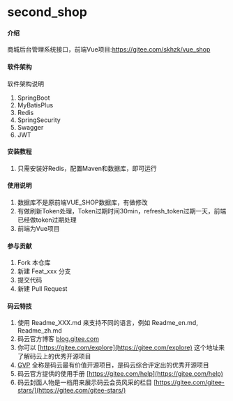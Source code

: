 # second_shop

#### 介绍
商城后台管理系统接口，前端Vue项目:https://gitee.com/skhzk/vue_shop
#### 软件架构
软件架构说明

1.  SpringBoot
2.  MyBatisPlus
3.  Redis
4.  SpringSecurity
5.  Swagger
6.  JWT

#### 安装教程

1.   只需安装好Redis，配置Maven和数据库，即可运行

#### 使用说明

1.  数据库不是原前端VUE_SHOP数据库，有做修改
2.  有做刷新Token处理，Token过期时间30min，refresh_token过期一天，前端已经做token过期处理
3.  前端为Vue项目
 
#### 参与贡献

1.  Fork 本仓库
2.  新建 Feat_xxx 分支
3.  提交代码
4.  新建 Pull Request


#### 码云特技

1.  使用 Readme\_XXX.md 来支持不同的语言，例如 Readme\_en.md, Readme\_zh.md
2.  码云官方博客 [blog.gitee.com](https://blog.gitee.com)
3.  你可以 [https://gitee.com/explore](https://gitee.com/explore) 这个地址来了解码云上的优秀开源项目
4.  [GVP](https://gitee.com/gvp) 全称是码云最有价值开源项目，是码云综合评定出的优秀开源项目
5.  码云官方提供的使用手册 [https://gitee.com/help](https://gitee.com/help)
6.  码云封面人物是一档用来展示码云会员风采的栏目 [https://gitee.com/gitee-stars/](https://gitee.com/gitee-stars/)

